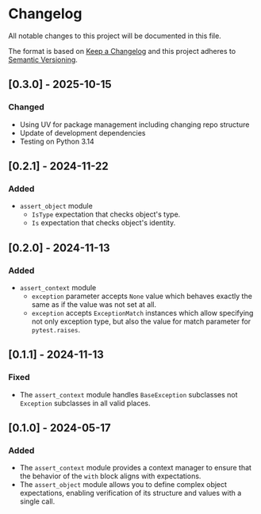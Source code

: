 # Changelog

All notable changes to this project will be documented in this file.

The format is based on [Keep a Changelog](https://keepachangelog.com/en/1.0.0/)
and this project adheres to [Semantic Versioning](https://semver.org/spec/v2.0.0.html).

## [0.3.0] - 2025-10-15

### Changed

* Using UV for package management including changing repo structure
* Update of development dependencies
* Testing on Python 3.14

## [0.2.1] - 2024-11-22

### Added

* `assert_object` module
    * `IsType` expectation that checks object's type.
    * `Is` expectation that checks object's identity.

## [0.2.0] - 2024-11-13

### Added

* `assert_context` module
    * `exception` parameter accepts `None` value which behaves exactly the same as if the value was not set at all.
    * `exception` accepts `ExceptionMatch` instances which allow specifying not only exception type, but also the value for match parameter for `pytest.raises`.

## [0.1.1] - 2024-11-13

### Fixed

* The `assert_context` module handles `BaseException` subclasses not `Exception` subclasses in all valid places.

## [0.1.0] - 2024-05-17

### Added

* The `assert_context` module provides a context manager to ensure that the behavior of the `with` block aligns with expectations.
* The `assert_object` module allows you to define complex object expectations, enabling verification of its structure and values with a single call.
